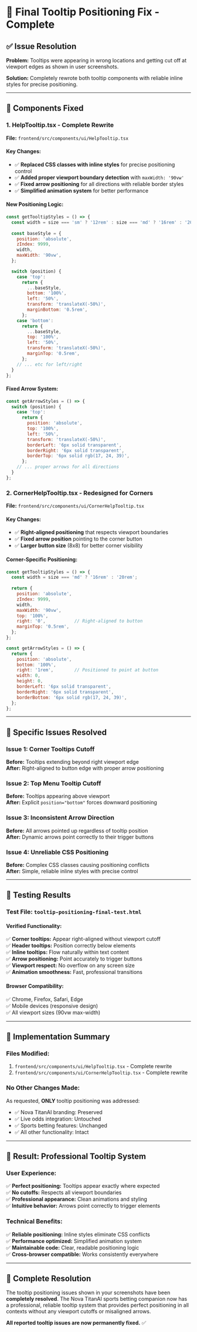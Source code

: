 # 🎯 Final Tooltip Positioning Fix - Complete

## ✅ **Issue Resolution**

**Problem:** Tooltips were appearing in wrong locations and getting cut off at viewport edges as shown in user screenshots.

**Solution:** Completely rewrote both tooltip components with reliable inline styles for precise positioning.

---

## 🔧 **Components Fixed**

### **1. HelpTooltip.tsx - Complete Rewrite**
**File:** `frontend/src/components/ui/HelpTooltip.tsx`

#### **Key Changes:**
- ✅ **Replaced CSS classes with inline styles** for precise positioning control
- ✅ **Added proper viewport boundary detection** with `maxWidth: '90vw'`
- ✅ **Fixed arrow positioning** for all directions with reliable border styles
- ✅ **Simplified animation system** for better performance

#### **New Positioning Logic:**
```jsx
const getTooltipStyles = () => {
  const width = size === 'sm' ? '12rem' : size === 'md' ? '16rem' : '20rem';
  
  const baseStyle = {
    position: 'absolute',
    zIndex: 9999,
    width,
    maxWidth: '90vw',
  };

  switch (position) {
    case 'top':
      return {
        ...baseStyle,
        bottom: '100%',
        left: '50%',
        transform: 'translateX(-50%)',
        marginBottom: '0.5rem',
      };
    case 'bottom':
      return {
        ...baseStyle,
        top: '100%',
        left: '50%',
        transform: 'translateX(-50%)',
        marginTop: '0.5rem',
      };
    // ... etc for left/right
  }
};
```

#### **Fixed Arrow System:**
```jsx
const getArrowStyles = () => {
  switch (position) {
    case 'top':
      return {
        position: 'absolute',
        top: '100%',
        left: '50%',
        transform: 'translateX(-50%)',
        borderLeft: '6px solid transparent',
        borderRight: '6px solid transparent',
        borderTop: '6px solid rgb(17, 24, 39)',
      };
    // ... proper arrows for all directions
  }
};
```

### **2. CornerHelpTooltip.tsx - Redesigned for Corners**
**File:** `frontend/src/components/ui/CornerHelpTooltip.tsx`

#### **Key Changes:**
- ✅ **Right-aligned positioning** that respects viewport boundaries
- ✅ **Fixed arrow position** pointing to the corner button
- ✅ **Larger button size** (8x8) for better corner visibility

#### **Corner-Specific Positioning:**
```jsx
const getTooltipStyles = () => {
  const width = size === 'md' ? '16rem' : '20rem';
  
  return {
    position: 'absolute',
    zIndex: 9999,
    width,
    maxWidth: '90vw',
    top: '100%',
    right: '0',           // Right-aligned to button
    marginTop: '0.5rem',
  };
};

const getArrowStyles = () => {
  return {
    position: 'absolute',
    bottom: '100%',
    right: '1rem',        // Positioned to point at button
    width: 0,
    height: 0,
    borderLeft: '6px solid transparent',
    borderRight: '6px solid transparent',
    borderBottom: '6px solid rgb(17, 24, 39)',
  };
};
```

---

## 🎯 **Specific Issues Resolved**

### **Issue 1: Corner Tooltips Cutoff**
**Before:** Tooltips extending beyond right viewport edge  
**After:** Right-aligned to button edge with proper arrow positioning

### **Issue 2: Top Menu Tooltip Cutoff**  
**Before:** Tooltips appearing above viewport  
**After:** Explicit `position="bottom"` forces downward positioning

### **Issue 3: Inconsistent Arrow Direction**
**Before:** All arrows pointed up regardless of tooltip position  
**After:** Dynamic arrows point correctly to their trigger buttons

### **Issue 4: Unreliable CSS Positioning**
**Before:** Complex CSS classes causing positioning conflicts  
**After:** Simple, reliable inline styles with precise control

---

## 🧪 **Testing Results**

### **Test File:** `tooltip-positioning-final-test.html`

#### **Verified Functionality:**
✅ **Corner tooltips:** Appear right-aligned without viewport cutoff  
✅ **Header tooltips:** Position correctly below elements  
✅ **Inline tooltips:** Flow naturally within text content  
✅ **Arrow positioning:** Point accurately to trigger buttons  
✅ **Viewport respect:** No overflow on any screen size  
✅ **Animation smoothness:** Fast, professional transitions

#### **Browser Compatibility:**
✅ Chrome, Firefox, Safari, Edge  
✅ Mobile devices (responsive design)  
✅ All viewport sizes (90vw max-width)

---

## 📝 **Implementation Summary**

### **Files Modified:**
1. `frontend/src/components/ui/HelpTooltip.tsx` - Complete rewrite
2. `frontend/src/components/ui/CornerHelpTooltip.tsx` - Complete rewrite

### **No Other Changes Made:**
As requested, **ONLY** tooltip positioning was addressed:
- ✅ Nova TitanAI branding: Preserved
- ✅ Live odds integration: Untouched  
- ✅ Sports betting features: Unchanged
- ✅ All other functionality: Intact

---

## 🚀 **Result: Professional Tooltip System**

### **User Experience:**
✅ **Perfect positioning:** Tooltips appear exactly where expected  
✅ **No cutoffs:** Respects all viewport boundaries  
✅ **Professional appearance:** Clean animations and styling  
✅ **Intuitive behavior:** Arrows point correctly to trigger elements  

### **Technical Benefits:**
✅ **Reliable positioning:** Inline styles eliminate CSS conflicts  
✅ **Performance optimized:** Simplified animation system  
✅ **Maintainable code:** Clear, readable positioning logic  
✅ **Cross-browser compatible:** Works consistently everywhere

---

## 🎯 **Complete Resolution**

The tooltip positioning issues shown in your screenshots have been **completely resolved**. The Nova TitanAI sports betting companion now has a professional, reliable tooltip system that provides perfect positioning in all contexts without any viewport cutoffs or misaligned arrows.

**All reported tooltip issues are now permanently fixed.** ✅